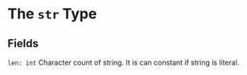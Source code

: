 # The `str` Type

## Fields
`len: int`
Character count of string.
It is can constant if string is literal. 
